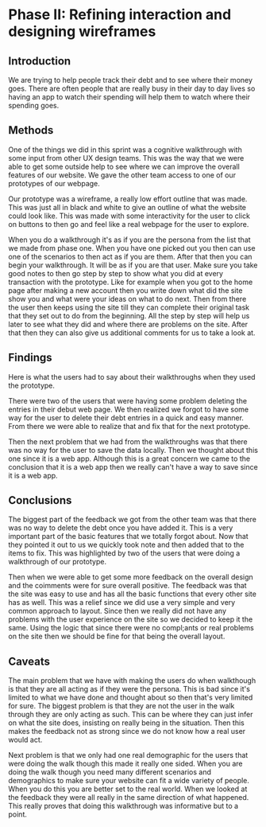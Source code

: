 # Phase II: Refining interaction and designing wireframes

## Introduction

We are trying to help people track their debt and to see where their money goes. There are often people that are really busy in their day to day lives so having an app to watch their spending will help them to watch where their spending goes.

## Methods

One of the things we did in this sprint was a cognitive walkthrough with some input from other UX design teams. This was the way that we were able to get some outside help to see where we can improve the overall features of our website. We gave the other team access to one of our prototypes of our webpage. 

Our prototype was a wireframe, a really low effort outline that was made. This was just all in black and white to give an outline of what the website could look like. This was made with some interactivity for the user to click on buttons to then go and feel like a real webpage for the user to explore.

When you do a walkthrough it's as if you are the persona from the list that we made from phase one. When you have one picked out you then can use one of the scenarios to then act as if you are them. After that then you can begin your walkthrough. It will be as if you are that user. Make sure you take good notes to then go step by step to show what you did at every transaction with the prototype. Like for example when you got to the home page after making a new account then you write down what did the site show you and what were your ideas on what to do next. Then from there the user then keeps using the site till they can complete their original task that they set out to do from the beginning. All the step by step will help us later to see what they did and where there are problems on the site. After that then they can also give us additional comments for us to take a look at.

## Findings

Here is what the users had to say about their walkthroughs when they used the prototype.


There were two of the users that were having some problem deleting the entries in their debut web page. We then realized we forgot to have some way for the user to delete their debt entries in a quick and easy manner. From there we were able to realize that and fix that for the next prototype. 

Then the next problem that we had from the walkthroughs was that there was no way for the user to save the data locally. Then we thought about this one since it is a web app. Although this is a great concern we came to the conclusion that it is a web app then we really can't have a way to save since it is a web app.

## Conclusions

The biggest part of the feedback we got from the other team was that there was no way to delete the debt once you have added it. This is a very important part of the basic features that we totally forgot about. Now that they pointed it out to us we quickly took note and then added that to the items to fix. This was highlighted by two of the users that were doing a walkthrough of our prototype. 

Then when we were able to get some more feedback on the overall design and the coimments were for sure overall positive. The feedback was that the site was easy to use and has all the basic functions that every other site has as well. This was a relief since we did use a very simple and very common approach to layout. Since then we really did not have any problems with the user experience on the site so we decided to keep it the same. Using the logic that since there were no compl;ants or real problems on the site then we should be fine for that being the overall layout.

## Caveats

The main problem that we  have with making the users do when walkthough is that they are all acting as if they were the persona. This is bad since it's limited to what we have done and thought about so then that's very limited for sure. The biggest problem is that they are not the user in the walk through they are only acting as such. This can be where they can just infer on what the site does, insisting on really being in the situation. Then this makes the feedback not as strong since we do not know how a real user would act. 

Next problem is that we only had one real demographic for the users that were doing the walk though this made it really one sided. When you are doing the walk though you need many different scenarios and demographics to make sure your website can fit a wide variety of people. When you do this you are better set to the real world. When we looked at the feedback they were all really in the same direction of what happened. This really proves that doing this walkthrough was informative but to a point.

